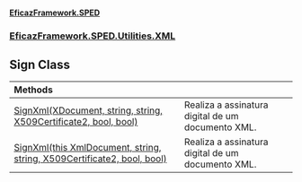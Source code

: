 #### [EficazFramework.SPED](EficazFrameworkSPED.md 'EficazFramework SPED')
### [EficazFramework.SPED.Utilities.XML](EficazFramework.SPED.Utilities.XML.md 'EficazFramework.SPED.Utilities.XML')

## Sign Class

| Methods | |
| :--- | :--- |
| [SignXml(XDocument, string, string, X509Certificate2, bool, bool)](EficazFramework.SPED.Utilities.XML/Sign/SignXml(XDocument,string,string,X509Certificate2,bool,bool).md 'EficazFramework.SPED.Utilities.XML.Sign.SignXml(System.Xml.Linq.XDocument, string, string, System.Security.Cryptography.X509Certificates.X509Certificate2, bool, bool)') | Realiza a assinatura digital de um documento XML. |
| [SignXml(this XmlDocument, string, string, X509Certificate2, bool, bool)](EficazFramework.SPED.Utilities.XML/Sign/SignXml(thisXmlDocument,string,string,X509Certificate2,bool,bool).md 'EficazFramework.SPED.Utilities.XML.Sign.SignXml(this System.Xml.XmlDocument, string, string, System.Security.Cryptography.X509Certificates.X509Certificate2, bool, bool)') | Realiza a assinatura digital de um documento XML. |
